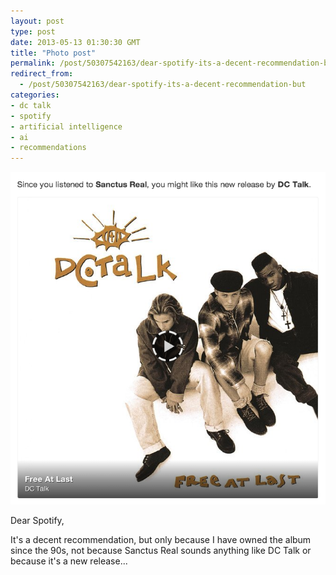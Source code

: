 ```yaml
---
layout: post
type: post
date: 2013-05-13 01:30:30 GMT
title: "Photo post"
permalink: /post/50307542163/dear-spotify-its-a-decent-recommendation-but
redirect_from: 
  - /post/50307542163/dear-spotify-its-a-decent-recommendation-but
categories:
- dc talk
- spotify
- artificial intelligence
- ai
- recommendations
---
```

![](/assets/images/tumblr_mmp655aUyo1qb098no1_1280.png)

<p>Dear Spotify,</p>

<p>It's a decent recommendation, but only because I have owned the album since the 90s, not because Sanctus Real sounds anything like DC Talk or because it's a new release...</p>